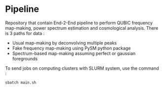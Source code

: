 # Pipeline

Repository that contain End-2-End pipeline to perform QUBIC frequency map-making, power spectrum estimation and cosmological analysis. There is 3 paths for data :

* Usual map-making by deconvolving multiple peaks
* Fake frequency map-making using PySM python package
* Spectrum-based map-making assuming perfect or gaussian foregrounds

To send jobs on computing clusters with SLURM system, use the command :

```
sbatch main.sh
```